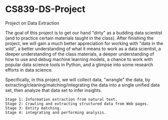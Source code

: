 # CS839-DS-Project
Project on Data Extraction


The goal of this project is to get our hand "dirty" as a budding data scientist (and to practice certain materials taught in the class). After finishing the project, we will gain a much better appreciation for working with "data in the wild", a better understanding of what it means to work as a data scientist, a deeper understanding of the class materials, a deeper understanding of how to use and debug machine learning models, a chance to work with popular data science tools in Python, and a glimpse into some research efforts in data science.

Specifically, in this project, we will collect data, "wrangle" the data, by extracting/cleaning/matching/integrating the data into a single unified data set, then analyze that data set to infer insights. 

```
Stage 1: Information extraction from natural text.
Stage 2: Crawling and extracting structured data from Web pages.
Stage 3: Entity matching.
Stage 4: integrating and performing analysis.
```
